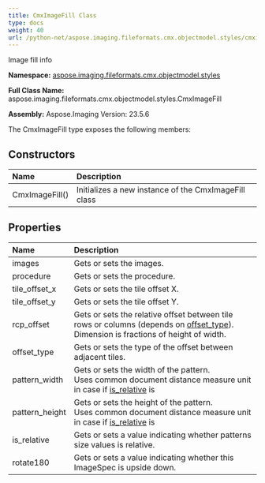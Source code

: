 ```yaml
---
title: CmxImageFill Class
type: docs
weight: 40
url: /python-net/aspose.imaging.fileformats.cmx.objectmodel.styles/cmximagefill/
---
```


Image fill info

**Namespace:** [aspose.imaging.fileformats.cmx.objectmodel.styles](/imaging/python-net/aspose.imaging.fileformats.cmx.objectmodel.styles/)

**Full Class Name:** aspose.imaging.fileformats.cmx.objectmodel.styles.CmxImageFill

**Assembly:**  Aspose.Imaging Version: 23.5.6

The CmxImageFill type exposes the following members:
## **Constructors**
|**Name**|**Description**|
| :- | :- |
|CmxImageFill()|Initializes a new instance of the CmxImageFill class|
## **Properties**
|**Name**|**Description**|
| :- | :- |
|images|Gets or sets the images.|
|procedure|Gets or sets the procedure.|
|tile_offset_x|Gets or sets the tile offset X.|
|tile_offset_y|Gets or sets the tile offset Y.|
|rcp_offset|Gets or sets the relative offset between tile rows or columns (depends on [offset_type](/imaging/python-net/aspose.imaging.fileformats.cmx.objectmodel.styles/cmximagefill/)).<br/>            Dimension is fractions of height of width.|
|offset_type|Gets or sets the type of the offset between adjacent tiles.|
|pattern_width|Gets or sets the width of the pattern.<br/>            Uses common document distance measure unit in case if [is_relative](/imaging/python-net/aspose.imaging.fileformats.cmx.objectmodel.styles/cmximagefill/) is|
|pattern_height|Gets or sets the height of the pattern.<br/>            Uses common document distance measure unit in case if [is_relative](/imaging/python-net/aspose.imaging.fileformats.cmx.objectmodel.styles/cmximagefill/) is|
|is_relative|Gets or sets a value indicating whether patterns size values is relative.|
|rotate180|Gets or sets a value indicating whether this ImageSpec is upside down.|
